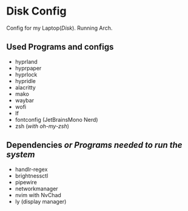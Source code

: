 # Disk Config
Config for my Laptop(_Disk_). Running Arch.
## Used Programs and configs
* hyprland
* hyprpaper
* hyprlock
* hypridle
* alacritty
* mako
* waybar
* wofi
* lf
* fontconfig (JetBrainsMono Nerd)
* zsh (_with oh-my-zsh_)
## Dependencies _or Programs needed to run the system_
* handlr-regex
* brightnessctl
* pipewire
* networkmanager
* nvim with NvChad
* ly (display manager)
